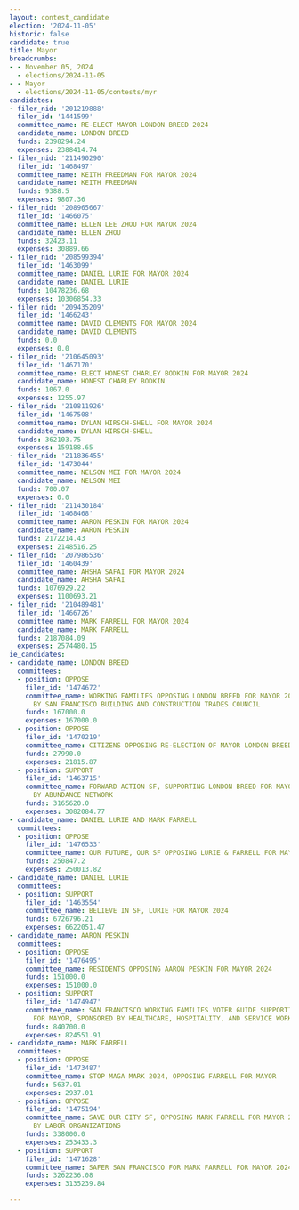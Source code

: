 ```yaml
---
layout: contest_candidate
election: '2024-11-05'
historic: false
candidate: true
title: Mayor
breadcrumbs:
- - November 05, 2024
  - elections/2024-11-05
- - Mayor
  - elections/2024-11-05/contests/myr
candidates:
- filer_nid: '201219888'
  filer_id: '1441599'
  committee_name: RE-ELECT MAYOR LONDON BREED 2024
  candidate_name: LONDON BREED
  funds: 2398294.24
  expenses: 2388414.74
- filer_nid: '211490290'
  filer_id: '1468497'
  committee_name: KEITH FREEDMAN FOR MAYOR 2024
  candidate_name: KEITH FREEDMAN
  funds: 9388.5
  expenses: 9807.36
- filer_nid: '208965667'
  filer_id: '1466075'
  committee_name: ELLEN LEE ZHOU FOR MAYOR 2024
  candidate_name: ELLEN ZHOU
  funds: 32423.11
  expenses: 30889.66
- filer_nid: '208599394'
  filer_id: '1463099'
  committee_name: DANIEL LURIE FOR MAYOR 2024
  candidate_name: DANIEL LURIE
  funds: 10478236.68
  expenses: 10306854.33
- filer_nid: '209435209'
  filer_id: '1466243'
  committee_name: DAVID CLEMENTS FOR MAYOR 2024
  candidate_name: DAVID CLEMENTS
  funds: 0.0
  expenses: 0.0
- filer_nid: '210645093'
  filer_id: '1467170'
  committee_name: ELECT HONEST CHARLEY BODKIN FOR MAYOR 2024
  candidate_name: HONEST CHARLEY BODKIN
  funds: 1067.0
  expenses: 1255.97
- filer_nid: '210811926'
  filer_id: '1467508'
  committee_name: DYLAN HIRSCH-SHELL FOR MAYOR 2024
  candidate_name: DYLAN HIRSCH-SHELL
  funds: 362103.75
  expenses: 159188.65
- filer_nid: '211836455'
  filer_id: '1473044'
  committee_name: NELSON MEI FOR MAYOR 2024
  candidate_name: NELSON MEI
  funds: 700.07
  expenses: 0.0
- filer_nid: '211430184'
  filer_id: '1468468'
  committee_name: AARON PESKIN FOR MAYOR 2024
  candidate_name: AARON PESKIN
  funds: 2172214.43
  expenses: 2148516.25
- filer_nid: '207986536'
  filer_id: '1460439'
  committee_name: AHSHA SAFAI FOR MAYOR 2024
  candidate_name: AHSHA SAFAI
  funds: 1076929.22
  expenses: 1100693.21
- filer_nid: '210489481'
  filer_id: '1466726'
  committee_name: MARK FARRELL FOR MAYOR 2024
  candidate_name: MARK FARRELL
  funds: 2187084.09
  expenses: 2574480.15
ie_candidates:
- candidate_name: LONDON BREED
  committees:
  - position: OPPOSE
    filer_id: '1474672'
    committee_name: WORKING FAMILIES OPPOSING LONDON BREED FOR MAYOR 2024 SPONSORED
      BY SAN FRANCISCO BUILDING AND CONSTRUCTION TRADES COUNCIL
    funds: 167000.0
    expenses: 167000.0
  - position: OPPOSE
    filer_id: '1470219'
    committee_name: CITIZENS OPPOSING RE-ELECTION OF MAYOR LONDON BREED 2024
    funds: 27990.0
    expenses: 21815.87
  - position: SUPPORT
    filer_id: '1463715'
    committee_name: FORWARD ACTION SF, SUPPORTING LONDON BREED FOR MAYOR 2024, SPONSORED
      BY ABUNDANCE NETWORK
    funds: 3165620.0
    expenses: 3082084.77
- candidate_name: DANIEL LURIE AND MARK FARRELL
  committees:
  - position: OPPOSE
    filer_id: '1476533'
    committee_name: OUR FUTURE, OUR SF OPPOSING LURIE & FARRELL FOR MAYOR 2024
    funds: 250847.2
    expenses: 250013.82
- candidate_name: DANIEL LURIE
  committees:
  - position: SUPPORT
    filer_id: '1463554'
    committee_name: BELIEVE IN SF, LURIE FOR MAYOR 2024
    funds: 6726796.21
    expenses: 6622051.47
- candidate_name: AARON PESKIN
  committees:
  - position: OPPOSE
    filer_id: '1476495'
    committee_name: RESIDENTS OPPOSING AARON PESKIN FOR MAYOR 2024
    funds: 151000.0
    expenses: 151000.0
  - position: SUPPORT
    filer_id: '1474947'
    committee_name: SAN FRANCISCO WORKING FAMILIES VOTER GUIDE SUPPORTING AARON PESKIN
      FOR MAYOR, SPONSORED BY HEALTHCARE, HOSPITALITY, AND SERVICE WORKERS UNIONS
    funds: 840700.0
    expenses: 824551.91
- candidate_name: MARK FARRELL
  committees:
  - position: OPPOSE
    filer_id: '1473487'
    committee_name: STOP MAGA MARK 2024, OPPOSING FARRELL FOR MAYOR
    funds: 5637.01
    expenses: 2937.01
  - position: OPPOSE
    filer_id: '1475194'
    committee_name: SAVE OUR CITY SF, OPPOSING MARK FARRELL FOR MAYOR 2024 - SPONSORED
      BY LABOR ORGANIZATIONS
    funds: 338000.0
    expenses: 253433.3
  - position: SUPPORT
    filer_id: '1471628'
    committee_name: SAFER SAN FRANCISCO FOR MARK FARRELL FOR MAYOR 2024
    funds: 3262236.08
    expenses: 3135239.84

---
```


